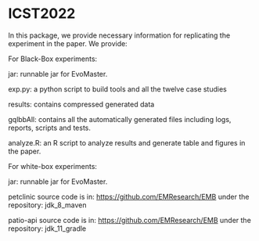 # ICST2022

In this package, we provide necessary information for replicating the experiment in the paper. We provide:

For Black-Box experiments:

jar: runnable jar for EvoMaster.

exp.py: a python script to build tools and all the twelve case studies

results: contains compressed generated data

gqlbbAll: contains all the automatically generated files including logs, reports, scripts and tests. 

analyze.R: an R script to analyze results and generate table and figures in the paper.


For white-box experiments:

jar: runnable jar for EvoMaster.

petclinic source code is in: https://github.com/EMResearch/EMB
under the repository: jdk_8_maven

patio-api source code is in: https://github.com/EMResearch/EMB
under the repository: jdk_11_gradle